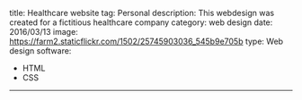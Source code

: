 title: Healthcare website
tag: Personal
description: This webdesign was created for a fictitious healthcare company
category: web design
date: 2016/03/13
image: https://farm2.staticflickr.com/1502/25745903036_545b9e705b
type: Web design
software:
- HTML
- CSS
---